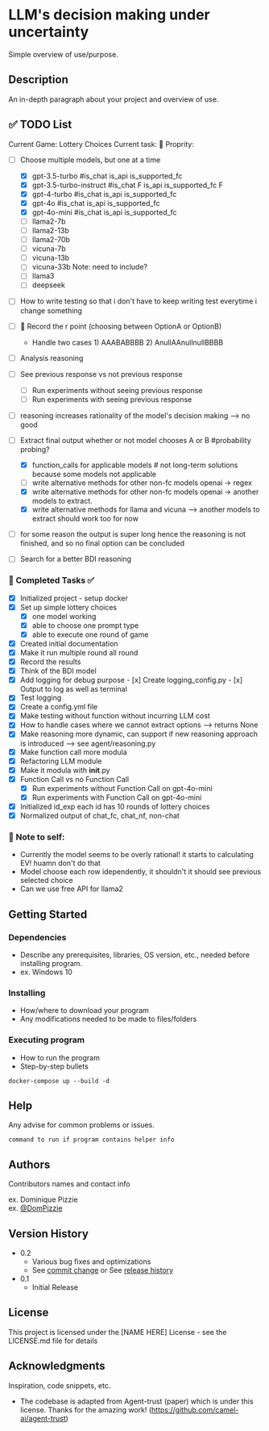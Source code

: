 # LLM's decision making under uncertainty

Simple overview of use/purpose.

## Description

An in-depth paragraph about your project and overview of use.


## ✅ TODO List
Current Game: Lottery Choices
Current task: 📍
Proprity:
- [ ] Choose multiple models, but one at a time
     - [x] gpt-3.5-turbo             #is_chat       is_api       is_supported_fc    
     - [x] gpt-3.5-turbo-instruct    #is_chat F     is_api       is_supported_fc F
     - [x] gpt-4-turbo               #is_chat       is_api       is_supported_fc
     - [x] gpt-4o                    #is_chat       is_api       is_supported_fc
     - [x] gpt-4o-mini               #is_chat       is_api       is_supported_fc
     - [ ] llama2-7b 
     - [ ] llama2-13b
     - [ ] llama2-70b
     - [ ] vicuna-7b
     - [ ] vicuna-13b
     - [ ] vicuna-33b
     Note: need to include? 
     - [ ] llama3
     - [ ] deepseek

- [ ] How to write testing so that i don't have to keep writing test everytime i change something

- [ ] 📍 Record the r point (choosing between OptionA or OptionB)
     - Handle two cases 1) AAABABBBB 2) AnullAAnullnullBBBB
- [ ] Analysis reasoning

- [ ] See previous response vs not previous response
     - [ ] Run experiments without seeing previous response
     - [ ] Run experiments with seeing previous response
- [ ] reasoning increases rationality of the model's decision making --> no good
- [ ] Extract final output whether or not model chooses A or B  #probability probing?
     - [x] function_calls for applicable models # not long-term solutions because some models not applicable
     - [ ] write alternative methods for other non-fc models openai -> regex 
     - [x] write alternative methods for other non-fc models openai -> another models to extract. 
     - [x] write alternative methods for llama and vicuna --> another models to extract should work too for now
- [ ] for some reason the output is super long hence the reasoning is not finished, and so no final option can be concluded
- [ ] Search for a better BDI reasoning


### 🔹 Completed Tasks ✅
- [x] Initialized project - setup docker
- [x] Set up simple lottery choices
     - [x] one model working
     - [x] able to choose one prompt type
     - [x] able to execute one round of game
- [x] Created initial documentation
- [x] Make it run multiple round all round
- [x] Record the results 
- [x] Think of the BDI model
- [x] Add logging for debug purpose
      - [x] Create logging_config.py
      - [x] Output to log as well as terminal
- [x] Test logging
- [x] Create a config.yml file 
- [x] Make testing without function without incurring LLM cost
- [x] How to handle cases where we cannot extract options --> returns None 
- [x] Make reasoning more dynamic, can support if new reasoning approach is introduced --> see agent/reasoning.py
- [x] Make function call more modula
- [x] Refactoring LLM module
- [x] Make it modula with __init__.py
- [x] Function Call vs no Function Call
     - [x] Run experiments without Function Call on gpt-4o-mini
     - [x] Run experiments with Function Call on gpt-4o-mini
- [x] Initialized id_exp each id has 10 rounds of lottery choices
- [x] Normalized output of chat_fc, chat_nf, non-chat 

### 🔹 Note to self:
- Currently the model seems to be overly rational! it starts to calculating EV! huamn don't do that
- Model choose each row idependently, it shouldn't it should see previous selected choice
- Can we use free API for llama2


## Getting Started

### Dependencies

* Describe any prerequisites, libraries, OS version, etc., needed before installing program.
* ex. Windows 10

### Installing

* How/where to download your program
* Any modifications needed to be made to files/folders

### Executing program

* How to run the program
* Step-by-step bullets
```
docker-compose up --build -d
```

## Help

Any advise for common problems or issues.
```
command to run if program contains helper info
```

## Authors

Contributors names and contact info

ex. Dominique Pizzie  
ex. [@DomPizzie](https://twitter.com/dompizzie)

## Version History

* 0.2
    * Various bug fixes and optimizations
    * See [commit change]() or See [release history]()
* 0.1
    * Initial Release

## License

This project is licensed under the [NAME HERE] License - see the LICENSE.md file for details

## Acknowledgments

Inspiration, code snippets, etc.
* The codebase is adapted from Agent-trust (paper) which is under this license. Thanks for the amazing work! (https://github.com/camel-ai/agent-trust)
<!-- * [awesome-readme](https://github.com/matiassingers/awesome-readme)
* [PurpleBooth](https://gist.github.com/PurpleBooth/109311bb0361f32d87a2)
* [dbader](https://github.com/dbader/readme-template)
* [zenorocha](https://gist.github.com/zenorocha/4526327)
* [fvcproductions](https://gist.github.com/fvcproductions/1bfc2d4aecb01a834b46) -->
<!-- docker-compose up --build -d
docker-compose down -->
